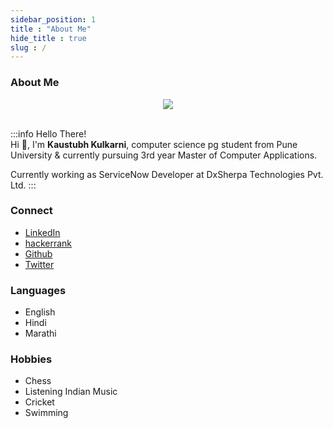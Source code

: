 ```yaml
---
sidebar_position: 1
title : "About Me"
hide_title : true
slug : /
---
```


### About Me

<div align="center">
  <img id="my-image" src="https://www.gravatar.com/avatar/b76fcfc82fc2e8fdc8075636f1735f61?s=200" />
</div>
<br />

:::info Hello There!  
Hi 👋, I'm  **Kaustubh Kulkarni**,  computer science pg student from Pune University & currently pursuing 3rd year  Master of  Computer Applications.

Currently working as ServiceNow Developer at DxSherpa Technologies Pvt. Ltd. 
:::


### Connect 

  * [LinkedIn](https://www.linkedin.com/in/kaustubhk24/)
  * [hackerrank](https://www.hackerrank.com/kaustubhk24/)
  * [Github](https://www.github.com/kaustubhk24/)
  * [Twitter](https://twitter.com/kaustubhk24)
    
### Languages
  * English
  * Hindi
  * Marathi
### Hobbies
  * Chess
  * Listening Indian Music
  * Cricket
  * Swimming